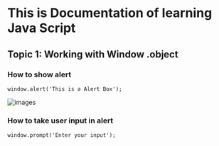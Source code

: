# This is Documentation of learning Java Script
## Topic 1: Working with Window .object
### How to show alert

```
window.alert('This is a Alert Box');
```

![images](https://user-images.githubusercontent.com/95132365/143727890-34587a90-25c5-423b-a4ad-3d8bec51b5e4.jpg)

### How to take user input in alert 
```
window.prompt('Enter your input');
```
